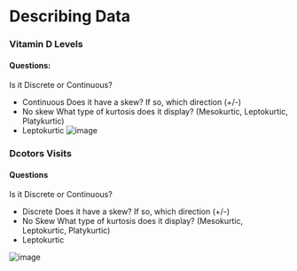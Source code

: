 # Describing Data

### Vitamin D Levels 
#### Questions: 
Is it Discrete or Continuous?
- Continuous
Does it have a skew? If so, which direction (+/-)
- No skew
What type of kurtosis does it display? (Mesokurtic, Leptokurtic, Platykurtic)
- Leptokurtic
![image](https://github.com/kassiedancer92/Describing_Distributions_Core/assets/133593433/8f67a417-5abf-4c37-908f-638618b6017d)

### Dcotors Visits
#### Questions
Is it Discrete or Continuous?
- Discrete
Does it have a skew? If so, which direction (+/-)
- No Skew
What type of kurtosis does it display? (Mesokurtic, Leptokurtic, Platykurtic)
- Leptokurtic

![image](https://github.com/kassiedancer92/Describing_Distributions_Core/assets/133593433/14889d01-7634-4514-9978-6139055e72b6)
